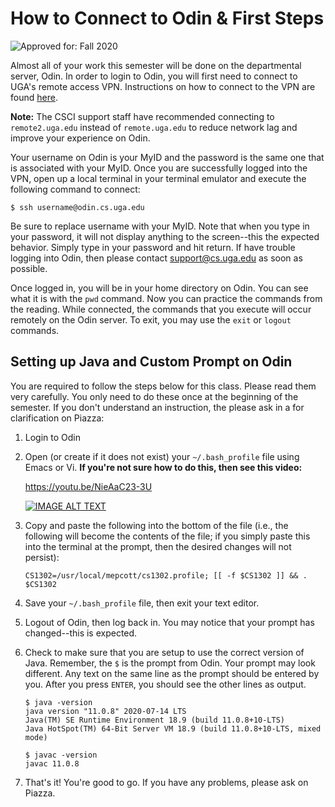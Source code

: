 # How to Connect to Odin & First Steps

![Approved for: Fall 2020](https://img.shields.io/badge/Approved%20for-Fall%202020-blueviolet)

Almost all of your work this semester will be done on the departmental server, Odin.
In order to login to Odin, you will first need to connect to UGA's remote access
VPN. Instructions on how to connect to the VPN are found [here](https://eits.uga.edu/access_and_security/infosec/tools/vpn/).

**Note:** The CSCI support staff have recommended connecting to `remote2.uga.edu` instead of
`remote.uga.edu` to reduce network lag and improve your experience on Odin.

Your username on Odin is your MyID and the password is the same one that is associated
with your MyID. Once you are successfully logged into the VPN, open up a local terminal 
in your terminal emulator and execute the following command to connect:

```
$ ssh username@odin.cs.uga.edu
``` 
 
Be sure to replace username with your MyID.
Note that when you type in your password, it will not display anything to the 
screen--this the expected behavior. Simply type in your password and hit return. 
If have trouble logging into Odin, then please contact support@cs.uga.edu 
as soon as possible.
 
Once logged in, you will be in your home directory on Odin. 
You can see what it is with the `pwd` command. Now you can practice the commands 
from the reading. While connected, the commands that you execute will occur remotely 
on the Odin server. To exit, you may use the `exit` or `logout` commands. 
 
## Setting up Java and Custom Prompt on Odin
 
You are required to follow the steps below for this class. 
Please read them very carefully. You only need to do these once at the beginning of the semester. 
If you don't understand an instruction, the please ask in a for clarification on Piazza:
 
1. Login to Odin

1. Open (or create if it does not exist) your `~/.bash_profile` file using Emacs or Vi.
   **If you're not sure how to do this, then see this video:**
   
   https://youtu.be/NieAaC23-3U

   <a href="https://www.youtube.com/watch?v=NieAaC23-3U">
   <img src="http://i3.ytimg.com/vi/NieAaC23-3U/hqdefault.jpg" alt="IMAGE ALT TEXT">
   </a>

1. Copy and paste the following into the bottom of the file (i.e., the following will become
   the contents of the file; if you simply paste this into the terminal at the prompt,
   then the desired changes will not persist):

   ```
   CS1302=/usr/local/mepcott/cs1302.profile; [[ -f $CS1302 ]] && . $CS1302
   ```

1. Save your `~/.bash_profile` file, then exit your text editor.

1. Logout of Odin, then log back in. You may notice that your prompt has changed--this is expected.

1. Check to make sure that you are setup to use the correct version of Java. Remember, the `$` is the prompt from
   Odin. Your prompt may look different. Any text on the same line as the prompt should be entered by you. After you
   press `ENTER`, you should see the other lines as output.

   ```
   $ java -version
   java version "11.0.8" 2020-07-14 LTS
   Java(TM) SE Runtime Environment 18.9 (build 11.0.8+10-LTS)
   Java HotSpot(TM) 64-Bit Server VM 18.9 (build 11.0.8+10-LTS, mixed mode)
   ```
   
   ```
   $ javac -version
   javac 11.0.8
   ```

1. That's it! You're good to go. If you have any problems, please ask on Piazza.
